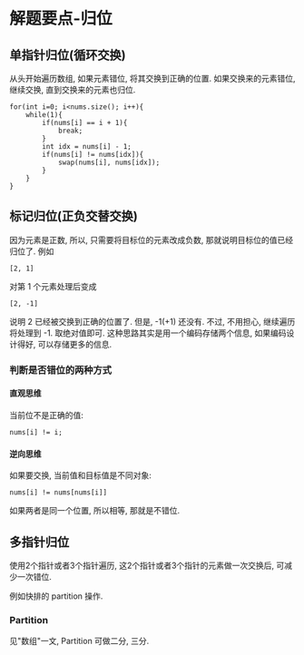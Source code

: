# 解题要点-归位

## 单指针归位(循环交换)

从头开始遍历数组, 如果元素错位, 将其交换到正确的位置. 如果交换来的元素错位, 继续交换, 直到交换来的元素也归位.

	for(int i=0; i<nums.size(); i++){
		while(1){
			if(nums[i] == i + 1){
				break;
			}
			int idx = nums[i] - 1;
			if(nums[i] != nums[idx]){
				swap(nums[i], nums[idx]);
			}
		}
	}

## 标记归位(正负交替交换)

因为元素是正数, 所以, 只需要将目标位的元素改成负数, 那就说明目标位的值已经归位了. 例如

	[2, 1]

对第 1 个元素处理后变成

	[2, -1]

说明 2 已经被交换到正确的位置了. 但是, -1(+1) 还没有. 不过, 不用担心, 继续遍历将处理到 -1. 取绝对值即可. 这种思路其实是用一个编码存储两个信息, 如果编码设计得好, 可以存储更多的信息.

### 判断是否错位的两种方式

#### 直观思维

当前位不是正确的值:

	nums[i] != i;

#### 逆向思维

如果要交换, 当前值和目标值是不同对象:

	nums[i] != nums[nums[i]]

如果两者是同一个位置, 所以相等, 那就是不错位.

## 多指针归位

使用2个指针或者3个指针遍历, 这2个指针或者3个指针的元素做一次交换后, 可减少一次错位.

例如快排的 partition 操作.

### Partition

见"数组"一文, Partition 可做二分, 三分.

